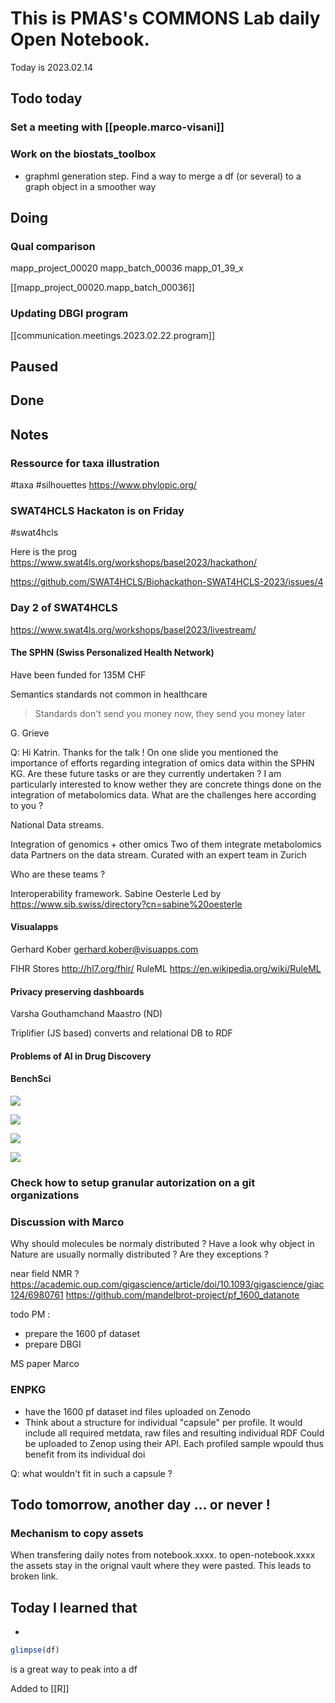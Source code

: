 
# This is PMAS's COMMONS Lab daily Open Notebook.

Today is 2023.02.14

## Todo today

### Set a meeting with [[people.marco-visani]]
### Work on the biostats_toolbox

- graphml generation step.
Find a way to merge a df (or several) to a graph object in a smoother way

###

## Doing

### Qual comparison

mapp_project_00020
mapp_batch_00036
mapp_01_39_x

[[mapp_project_00020.mapp_batch_00036]]

### Updating DBGI program

[[communication.meetings.2023.02.22.program]]

## Paused

## Done

## Notes

### Ressource for taxa illustration

#taxa #silhouettes
https://www.phylopic.org/


### SWAT4HCLS Hackaton is on Friday 
#swat4hcls

Here is the prog https://www.swat4ls.org/workshops/basel2023/hackathon/

https://github.com/SWAT4HCLS/Biohackathon-SWAT4HCLS-2023/issues/4

### Day 2 of SWAT4HCLS
https://www.swat4ls.org/workshops/basel2023/livestream/


#### The SPHN (Swiss Personalized Health Network)
Have been funded for 135M CHF 

Semantics standards not common in healthcare

> Standards don't send you money now, they send you money later
> 
G. Grieve

Q: Hi Katrin. Thanks for the talk ! On one slide you mentioned the importance of efforts regarding integration of omics data within the SPHN KG.
Are these future tasks or are they currently undertaken ? I am particularly interested to know wether they are concrete things done on the integration of metabolomics data.
What are the challenges here according to you ?

National Data streams.

Integration of genomics + other omics
Two of them integrate metabolomics data Partners on the data stream. Curated with an expert team in Zurich

Who are these teams ?

Interoperability framework. Sabine Oesterle 
Led by https://www.sib.swiss/directory?cn=sabine%20oesterle

#### Visualapps

Gerhard Kober 
gerhard.kober@visuapps.com

FIHR Stores http://hl7.org/fhir/
RuleML https://en.wikipedia.org/wiki/RuleML


#### Privacy preserving dashboards


Varsha Gouthamchand
Maastro (ND)

Triplifier (JS based) converts and relational DB to RDF 

#### Problems of AI in Drug Discovery


#### BenchSci

![](/assets/images/2023-02-14-15-32-28.png)


![](/assets/images/2023-02-14-16-20-08.png)


![](/assets/images/2023-02-14-17-05-28.png)


![](/assets/images/2023-02-14-17-07-02.png)


### Check how to setup granular autorization on a git organizations

### Discussion with Marco

Why should molecules be normaly distributed  ?
Have a look why object in Nature are usually normally distributed ? Are they exceptions ? 

near field NMR ?
https://academic.oup.com/gigascience/article/doi/10.1093/gigascience/giac124/6980761
https://github.com/mandelbrot-project/pf_1600_datanote

todo PM : 
- prepare the 1600 pf dataset 
- prepare DBGI

MS paper Marco

### ENPKG

- have the 1600 pf dataset ind files uploaded on Zenodo
- Think about a structure for individual "capsule" per profile. 
It would include all required metdata, raw files and resulting individual RDF
Could be uploaded to Zenop using their API. 
Each profiled sample wpould thus benefit from its individual doi

Q: what wouldn't fit in such a capsule ?




## Todo tomorrow, another day ... or never !
### Mechanism to copy assets
When transfering daily notes from notebook.xxxx. to open-notebook.xxxx the assets stay in the orignal vault where they were pasted. This leads to broken link. 

###
###

## Today I learned that

- 
```R 
glimpse(df)
```
is a great way to peak into a df

Added to [[R]]


